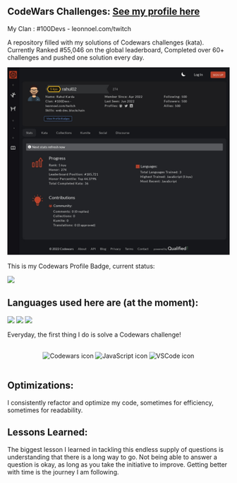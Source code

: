 <!-- Daily CodeWars Challenge Solutions -->

## CodeWars Challenges: <a target="_blank" href="https://www.codewars.com/users/rahul02" >See my profile here</a> 
My Clan : #100Devs - leonnoel.com/twitch

A repository filled with my solutions of Codewars challenges (kata). Currently Ranked #55,046 on the global leaderboard, Completed over 60+ challenges and pushed one solution every day.

![Ranking](https://github.com/rahulkarda/CodeWars/blob/master/images/codewars5kyu.png?raw=true)

This is my Codewars Profile Badge, current status:

<img src="https://www.codewars.com/users/rahul02/badges/large">

## Languages used here are (at the moment):

<!-- **Tech used:**  -->
<img src="https://img.shields.io/static/v1?label=|&message=JAVASCRIPT&color=3c7f5d&style=plastic&logo=javascript"/>
<img src="https://img.shields.io/static/v1?label=|&message=CPP&color=3c7f5d&style=plastic&logo=cplusplus"/>
<img src="https://img.shields.io/static/v1?label=|&message=Python&color=3c7f5d&style=plastic&logo=python"/>

Everyday, the first thing I do is solve a Codewars challenge! 

<br>
<div align="center">
    <img width="15%" alt="Codewars icon" src="https://docs.codewars.com/logo.svg">
    <img width="15%" alt="JavaScript icon" src="https://img.icons8.com/dusk/344/javascript-logo.png">
    <img width="15%" alt="VSCode icon" src="https://img.icons8.com/color/344/visual-studio-code-2019.png">
</div>

<br>

## Optimizations:

I consistently refactor and optimize my code, sometimes for efficiency, sometimes for readability. 

## Lessons Learned:

The biggest lesson I learned in tackling this endless supply of questions is understanding that there is a long way to go. Not being able to answer a question is okay, as long as you take the initiative to improve. Getting better with time is the journey I am following.

<!-- CodeWars User API -->
<!-- https://www.codewars.com/api/v1/users/rahul02 -->
